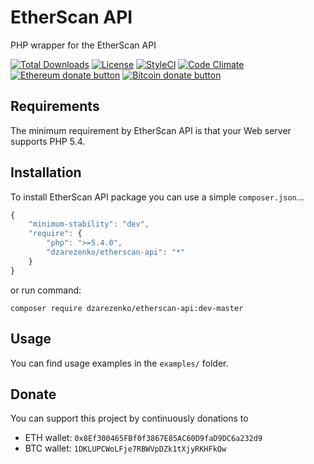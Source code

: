 # EtherScan API
PHP wrapper for the EtherScan API

[![Total Downloads](https://poser.pugx.org/dzarezenko/etherscan-api/downloads)](https://packagist.org/packages/dzarezenko/etherscan-api)
[![License](https://poser.pugx.org/dzarezenko/etherscan-api/license)](https://packagist.org/packages/dzarezenko/etherscan-api)
[![StyleCI](https://styleci.io/repos/94993444/shield)](https://styleci.io/repos/94993444)
[![Code Climate](https://codeclimate.com/github/dzarezenko/etherscan-api/badges/gpa.svg)](https://codeclimate.com/github/dzarezenko/etherscan-api)
<span class="badge-ehereum"><a href="https://api.qrserver.com/v1/create-qr-code/?size=300x300&data=0x8Ef300465FBf0f3867E85AC60D9faD9DC6a232d9" title="Donate once-off to this project using Ethereum"><img src="https://img.shields.io/badge/ethereum-donate-blue.svg" alt="Ethereum donate button" /></a></span>
<span class="badge-bitcoin"><a href="https://api.qrserver.com/v1/create-qr-code/?size=300x300&data=1DKLUPCWoLFje7RBWVpDZk1tXjyRKHFkQw" title="Donate once-off to this project using Bitcoin"><img src="https://img.shields.io/badge/bitcoin-donate-yellow.svg" alt="Bitcoin donate button" /></a></span>

Requirements
------------
The minimum requirement by EtherScan API is that your Web server supports PHP 5.4.

Installation
------------
To install EtherScan API package you can use a simple `composer.json`...

```javascript
{
    "minimum-stability": "dev",
    "require": {
        "php": ">=5.4.0",
        "dzarezenko/etherscan-api": "*"
    }
}
```

or run command:

```
composer require dzarezenko/etherscan-api:dev-master
```

Usage
-----
You can find usage examples in the `examples/` folder.

Donate
-----
You can support this project by continuously donations to
 * ETH wallet: `0x8Ef300465FBf0f3867E85AC60D9faD9DC6a232d9`
 * BTC wallet: `1DKLUPCWoLFje7RBWVpDZk1tXjyRKHFkQw`
